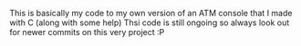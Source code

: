 This is  basically my code to my own version of an ATM console that I made with C (along with some help)
Thsi code is still ongoing so always look out for newer commits on this very project :P

